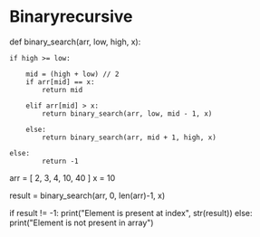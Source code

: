 # Binaryrecursive

def binary_search(arr, low, high, x):

	if high >= low:

		mid = (high + low) // 2
		if arr[mid] == x:
			return mid

		elif arr[mid] > x:
			return binary_search(arr, low, mid - 1, x)

		else:
			return binary_search(arr, mid + 1, high, x)

	else:
			return -1

arr = [ 2, 3, 4, 10, 40 ]
x = 10

result = binary_search(arr, 0, len(arr)-1, x)

if result != -1:
	print("Element is present at index", str(result))
else:
	print("Element is not present in array")
